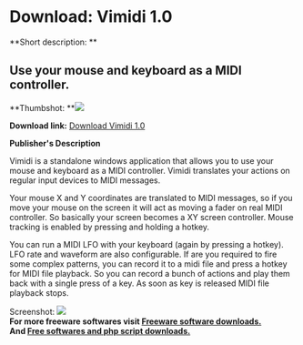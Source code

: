 # Download: Vimidi 1.0

**Short description: **

## Use your mouse and keyboard as a MIDI controller.

  
**Thumbshot: **![](http://www.freewarefiles.com/screenshot/vimidi_md.gif)   
  
**Download link:** [Download Vimidi 1.0](http://freesoftwares.boysofts.com/Vimidi_program_26394.html)  
  

**Publisher's Description**  
  

Vimidi is a standalone windows application that allows you to use your mouse
and keyboard as a MIDI controller. Vimidi translates your actions on regular
input devices to MIDI messages.

Your mouse X and Y coordinates are translated to MIDI messages, so if you move
your mouse on the screen it will act as moving a fader on real MIDI
controller. So basically your screen becomes a XY screen controller. Mouse
tracking is enabled by pressing and holding a hotkey.

You can run a MIDI LFO with your keyboard (again by pressing a hotkey). LFO
rate and waveform are also configurable. If are you required to fire some
complex patterns, you can record it to a midi file and press a hotkey for MIDI
file playback. So you can record a bunch of actions and play them back with a
single press of a key. As soon as key is released MIDI file playback stops.

  
  
Screenshot: ![](http://www.freewarefiles.com/screenshot/vimidi.gif)  
**For more freeware softwares visit [Freeware software downloads.](http://freesoftwares.boysofts.com/)**   
**And [Free softwares and php script downloads.](http://www.boysofts.com/)**

